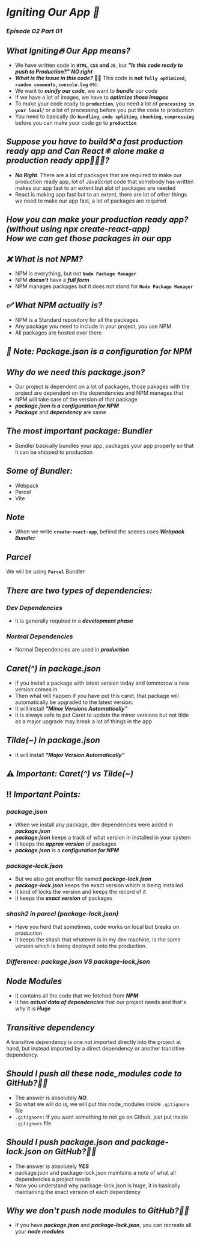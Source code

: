 # _Igniting Our App 🚀_
### _Episode 02 Part 01_

## _What Igniting🔥 Our App means?_
- We have written code in <b>`HTML`, `CSS` and `JS`</b>, but _**"Is this code ready to push to Production?"**_ _**NO right**_
- _**What is the issue in this code?**_ 🤔💭 This code is **not** **`fully optimized`, `random comments`, `console.log`** etc.
- We want to _**minify our code**_, we want to _**bundle**_ our code
- If we have a lot of images, we have to _**optimize those images**_
- To make your code ready to **`production`**, you need a lot of **`processing in your local`**/ or a lot of processing before you put the code to production
- You need to basically do <b>`bundling`</b>, <b>`code spliting`</b>, <b>`chunking`</b>, <b>`compressing`</b> before you can make your code go to **`production`**

## _Suppose you have to build⚒️ a fast production ready app and Can React⚛️ alone make a production ready app🏃‍♂️🚩?_
- **_No Right_**. There are a lot of packages that are required to make our production ready app, lot of JavaScript code that somebody has written makes our app fast to an extent but alot of packages are needed
- React is making app fast but to an extent, there are lot of other things we need to make our app fast, a lot of packages are required

## _How you can make your production ready app? <br>(without using npx create-react-app)<br> How we can get those packages in our app_

## _❌ What is not NPM?_
- NPM is everything, but not **`Node Package Manager`**
- NPM _**doesn't**_ have a _**full form**_
- NPM manages packages but it does not stand for  **`Node Package Manager`**

## _✅ What NPM actually is?_
- NPM is a Standard repository for all the packages
- Any package you need to include in your project, you use NPM
- All packages are hosted over there

## **_🍁 Note:_** _Package.json is a configuration for NPM_

## _Why do we need this package.json?_
- Our project is dependent on a lot of packages, those pakages with the project are dependent on the dependencies and NPM manages that
- NPM will take care of the version of that package
- **_package.json is a configuration for NPM_**
- **_Package_** and **_dependency_** are same


## _The most important package: Bundler_
- Bundler basically bundles your app, packages your app properly so that it can be shipped to production

## _Some of Bundler:_
- Webpack
- Parcel
- Vite

## **_Note_**
- When we write **`create-react-app`**, behind the scenes uses **_Webpack Bundler_**

## **_Parcel_**
We will be using **`Parcel`** Bundler


## **_There are two types of dependencies:_**
### _Dev Dependencies_
- It is generally required in a **_development phase_**

### _Normal Dependencies_
- Normal Dependencies are used in **_production_**

## _Caret(^) in package.json_
- If you install a package with latest version today and tommorow a new version comes in
- Then what will happen if you have put this caret, that package will automatically be upgraded to the latest version.
- It will install **_"Minor Versions Automatically"_**
- It is always safe to put Caret to update the minor versions but not tilde as a major upgrade may break a lot of things in the app

## _Tilde(~) in package.json_
- It will install **_"Major Version Automatically"_**

## ⚠️ _Important: Caret(^) vs Tilde(~)_

## ‼️ _Important Points:_
### _package.json_
- When we install any package, dev dependencies were added in **_package.json_**
- **_package.json_** keeps a track of what version in installed in your system
- It keeps the **_approx version_** of packages
- _**package.json**_ is a _**configuration for NPM**_


### _package-lock.json_
- But we also got another file named **_package-lock.json_**
- **_package-lock.json_** keeps the exact version which is being installed
- It kind of locks the version and keeps the record of it
- It keeps the **_exact version_** of packages

### _shash2 in parcel (package-lock.json)_
- Have you herd that sometimes, code works on local but breaks on production
- It keeps the shash that whatever is in my dev machine, is the same version which is being deployed onto the production.

### _Difference: package.json VS package-lock,json_

## _Node Modules_
- It contains all the code that we fetched from **_NPM_**
- It has _**actual data of dependencies**_ that our project needs and that's why it is **_Huge_**

## _Transitive dependency_
A transitive dependency is one not imported directly into the project at hand, but instead imported by a direct dependency or another transitive dependency. 

## _Should I push all these node_modules code to GitHub?🤔💭_
- The answer is absolutely **_NO_**.
- So what we will do is, we will put this node_modules inside `.gitignore` file
- `.gitignore:` If you want something to not go on Github, just put inside `.gitignore` file

## _Should I push package.json and package-lock.json on GitHub?🤔💭_
- The answer is absolutely **_YES_**
- package.json and package-lock.json maintains a note of what all dependencies a project needs
- Now you understand why package-lock.json is huge, it is basically maintaining the exact version of each dependency

## _Why we don't push node modules to GitHub?🤔💭_
- If you have _**package.json**_ and _**package-lock.json**_, you can recreate all your _**node modules**_ 



























